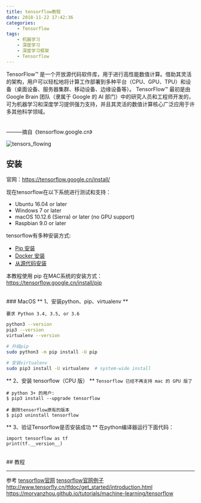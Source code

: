 ```yaml
---
title: tensorflow教程
date: 2018-11-22 17:42:36
categories: 
    - Tensorflow
tags:
    - 机器学习
    - 深度学习
    - 深度学习框架
    - Tensorflow
---
```


TensorFlow™ 是一个开放源代码软件库，用于进行高性能数值计算。借助其灵活的架构，用户可以轻松地将计算工作部署到多种平台（CPU、GPU、TPU）和设备（桌面设备、服务器集群、移动设备、边缘设备等）。
TensorFlow™ 最初是由 Google Brain 团队（隶属于 Google 的 AI 部门）中的研究人员和工程师开发的，可为机器学习和深度学习提供强力支持，并且其灵活的数值计算核心广泛应用于许多其他科学领域。

　　　　　　　　　　　　　　　　　　　　　　　　　　　　　　　　　　　　　　———摘自《tensorflow.google.cn》

<!-- more -->


![tensors_flowing](tensors_flowing.gif)
<br/>

## 安装
官网：https://tensorflow.google.cn/install/

现在tensorflow在以下系统进行测试和支持：
- Ubuntu 16.04 or later
- Windows 7 or later
- macOS 10.12.6 (Sierra) or later (no GPU support)
- Raspbian 9.0 or later

tensorflow有多种安装方式:
- [Pip 安装](https://tensorflow.google.cn/install/pip)
- [Docker 安装](https://tensorflow.google.cn/install/docker)
- [从源代码安装](https://tensorflow.google.cn/install/source)


本教程使用 pip 在MAC系统的安装方式：https://tensorflow.google.cn/install/pip

<br/>
### MacOS
** 1、安装python、pip、virtualenv **

`要求 Python 3.4, 3.5, or 3.6`

```bash
python3 --version
pip3 --version
virtualenv --version
```

```bash
# 升级pip
sudo python3 -m pip install -U pip

# 安装virtualenv
sudo pip3 install -U virtualenv  # system-wide install
```

** 2、安装 tensorflow（CPU 版） **
`Tensorflow 已经不再支持 mac 的 GPU 版了`
```
# python 3+ 的用户:
$ pip3 install --upgrade tensorflow

# 删除tensorflow原有的版本
$ pip3 uninstall tensorflow
```

** 3、验证Tensorflow是否安装成功 **
在python编译器运行下面代码：
```
import tensorflow as tf
print(tf.__version__)
```


<br/>
## 教程





<br/>

---
参考
[tensorflow官网](https://tensorflow.google.cn/)
[tensorflow官网例子](https://www.tensorflow.org/tutorials/)
http://www.tensorfly.cn/tfdoc/get_started/introduction.html
https://morvanzhou.github.io/tutorials/machine-learning/tensorflow
